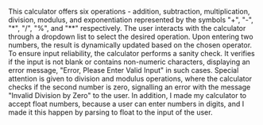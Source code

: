 This calculator offers six operations - addition, subtraction, multiplication, division, modulus, and exponentiation represented by the symbols "+", "-", "*", "/", "%", and "**" respectively. The user interacts with the calculator through a dropdown list to select the desired operation. Upon entering two numbers, the result is dynamically updated based on the chosen operator.
To ensure input reliability, the calculator performs a sanity check. It verifies if the input is not blank or contains non-numeric characters, displaying an error message, "Error, Please Enter Valid Input" in such cases. Special attention is given to division and modulus operations, where the calculator checks if the second number is zero, signalling an error with the message "Invalid Division by Zero" to the user. In addition, I made my calculator to accept float numbers, because a user can enter numbers in digits, and I made it this happen by parsing to float to the input of the user.
